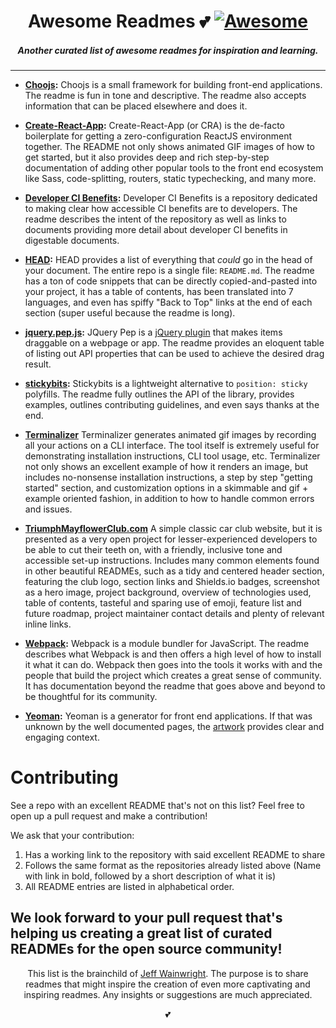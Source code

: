 <h1 align="center">Awesome Readmes 💕 <a href="https://github.com/sindresorhus/awesome"><img alt="Awesome" src="https://cdn.rawgit.com/sindresorhus/awesome/d7305f38d29fed78fa85652e3a63e154dd8e8829/media/badge.svg" /></a></h1>
<h5 align="center">Another curated list of awesome readmes for inspiration and learning.</h5>

---

- **[Choojs](https://github.com/choojs/choo):** Choojs is a small framework for building front-end applications. The readme is fun in tone and descriptive. The readme also accepts information that can be placed elsewhere and does it.

- **[Create-React-App](https://github.com/facebook/create-react-app):** Create-React-App (or CRA) is the de-facto boilerplate for getting a zero-configuration ReactJS environment together. The README not only shows animated GIF images of how to get started, but it also provides deep and rich step-by-step documentation of adding other popular tools to the front end ecosystem like Sass, code-splitting, routers, static typechecking, and many more.

- **[Developer CI Benefits](https://github.com/yowainwright/developer-ci-benefits):** Developer CI Benefits is a repository dedicated to making clear how accessible CI benefits are to developers. The readme describes the intent of the repository as well as links to documents providing more detail about developer CI benefits in digestable documents.

- **[HEAD](https://github.com/joshbuchea/HEAD):** HEAD provides a list of everything that *could* go in the head of your document. The entire repo is a single file: `README.md`. The readme has a ton of code snippets that can be directly copied-and-pasted into your project, it has a table of contents, has been translated into 7 languages, and even has spiffy "Back to Top" links at the end of each section (super useful because the readme is long).

- **[jquery.pep.js](https://github.com/briangonzalez/jquery.pep.js):** JQuery Pep is a [jQuery plugin](https://plugins.jquery.com/) that makes items draggable on a webpage or app. The readme provides an eloquent table of listing out API properties that can be used to achieve the desired drag result.

- **[stickybits](https://github.com/dollarshaveclub/stickybits):** Stickybits is a lightweight alternative to `position: sticky` polyfills. The readme fully outlines the API of the library, provides examples, outlines contributing guidelines, and even says thanks at the end.

- **[Terminalizer](https://github.com/faressoft/terminalizer)** Terminalizer generates animated gif images by recording all your actions on a CLI interface. The tool itself is extremely useful for demonstrating installation instructions, CLI tool usage, etc. Terminalizer not only shows an excellent example of how it renders an image, but includes no-nonsense installation instructions, a step by step "getting started" section, and customization options in a skimmable and gif + example oriented fashion, in addition to how to handle common errors and issues.

- **[TriumphMayflowerClub.com](https://github.com/Stack-in-a-box/triumphmayflowerclub.com)** A simple classic car club website, but it is presented as a very open project for lesser-experienced developers to be able to cut their teeth on, with a friendly, inclusive tone and accessible set-up instructions. Includes many common elements found in other beautiful READMEs, such as a tidy and centered header section, featuring the club logo, section links and Shields.io badges, screenshot as a hero image, project background, overview of technologies used, table of contents, tasteful and sparing use of emoji, feature list and future roadmap, project maintainer contact details and plenty of relevant inline links.

- **[Webpack](https://github.com/webpack/webpack):** Webpack is a module bundler for JavaScript. The readme describes what Webpack is and then offers a high level of how to install it what it can do. Webpack then goes into the tools it works with and the people that build the project which creates a great sense of community. It has documentation beyond the readme that goes above and beyond to be thoughtful for its community.

- **[Yeoman](https://github.com/yeoman/yeoman):** Yeoman is a generator for front end applications. If that was unknown by the well documented pages, the [artwork](https://github.com/yeoman/media) provides clear and engaging context.


# Contributing

See a repo with an excellent README that's not on this list? Feel free to open up a pull request and make a contribution!

We ask that your contribution:

1. Has a working link to the repository with said excellent README to share
2. Follows the same format as the repositories already listed above (Name with link in bold, followed by a short description of what it is)
3. All README entries are listed in alphabetical order.

We look forward to your pull request that's helping us creating a great list of curated READMEs for the open source community!
---

<p align="center">This list is the brainchild of <a href="https://github.com/yowainwright">Jeff Wainwright</a>. The purpose is to share readmes that might inspire the creation of even more captivating and inspiring readmes. Any insights or suggestions are much appreciated.</p>

<p align="center">💕</p>
